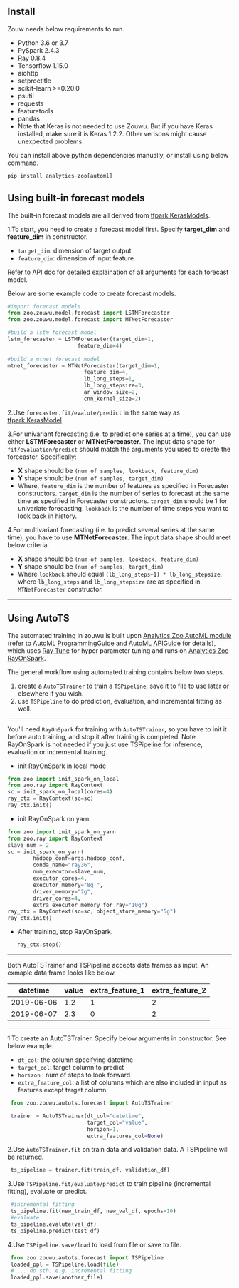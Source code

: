 ## Install

Zouw needs below requirements to run. 

* Python 3.6 or 3.7
* PySpark 2.4.3
* Ray 0.8.4
* Tensorflow 1.15.0
* aiohttp
* setproctitle
* scikit-learn >=0.20.0
* psutil
* requests
* featuretools
* pandas
* Note that Keras is not needed to use Zouwu. But if you have Keras installed, make sure it is Keras 1.2.2. Other verisons might cause unexpected problems.

You can install above python dependencies manually, or install using below command. 
```python
pip install analytics-zoo[automl]
```

## Using built-in forecast models

The built-in forecast models are all derived from [tfpark.KerasModels](https://analytics-zoo.github.io/master/#APIGuide/TFPark/model/). 

 1.To start, you need to create a forecast model first. Specify **target_dim** and **feature_dim** in constructor. 

*  ```target_dim```: dimension of target output
*  ```feature_dim```: dimension of input feature

Refer to API doc for detailed explaination of all arguments for each forecast model.

Below are some example code to create forecast models.

```python
#import forecast models
from zoo.zouwu.model.forecast import LSTMForecaster
from zoo.zouwu.model.forecast import MTNetForecaster

#build a lstm forecast model
lstm_forecaster = LSTMForecaster(target_dim=1, 
                      feature_dim=4)
                      
#build a mtnet forecast model
mtnet_forecaster = MTNetForecaster(target_dim=1,
                        feature_dim=4,
                        lb_long_steps=1,
                        lb_long_stepsize=3,
                        ar_window_size=2,
                        cnn_kernel_size=2)
```
 
2.Use ```forecaster.fit/evalute/predict``` in the same way as [tfpark.KerasModel](https://analytics-zoo.github.io/master/#APIGuide/TFPark/model/)



3.For univariant forecasting (i.e. to predict one series at a time), you can use either **LSTMForecaster** or **MTNetForecaster**. The input data shape for `fit/evaluation/predict` should match the arguments you used to create the forecaster. Specifically:

* **X** shape should be ```(num of samples, lookback, feature_dim)```
* **Y** shape should be ```(num of samples, target_dim)```
* Where, ```feature_dim``` is the number of features as specified in Forecaster constructors. ```target_dim``` is the number of series to forecast at the same time as specified in Forecaster constructors. ```target_dim``` should be 1 for univariate forecasting. ```lookback``` is the number of time steps you want to look back in history. 


 4.For multivariant forecasting (i.e. to predict several series at the same time), you have to use **MTNetForecaster**. The input data shape should meet below criteria.  

* **X** shape should be ```(num of samples, lookback, feature_dim)```
* **Y** shape should be ```(num of samples, target_dim)``` 
* Where ```lookback``` should equal ```(lb_long_steps+1) * lb_long_stepsize```, where ```lb_long_steps``` and ```lb_long_stepsize``` are as specified in ```MTNetForecaster``` constructor. 

---

## Using AutoTS

The automated training in zouwu is built upon [Analytics Zoo AutoML module](https://github.com/intel-analytics/analytics-zoo/tree/master/pyzoo/zoo/automl) (refer to [AutoML ProgrammingGuide](https://analytics-zoo.github.io/master/#ProgrammingGuide/AutoML/overview/) and [AutoML APIGuide](https://analytics-zoo.github.io/master/#APIGuide/AutoML/time-sequence-predictor/) for details), which uses [Ray Tune](https://github.com/ray-project/ray/tree/master/python/ray/tune) for hyper parameter tuning and runs on [Analytics Zoo RayOnSpark](https://analytics-zoo.github.io/master/#ProgrammingGuide/rayonspark/).  

The general workflow using automated training contains below two steps. 

1. create a `AutoTSTrainer` to train a `TSPipeline`, save it to file to use later or elsewhere if you wish.
2. use `TSPipeline` to do prediction, evaluation, and incremental fitting as well. 

---

You'll need ```RayOnSpark``` for training with ```AutoTSTrainer```, so you have to init it before auto training, and stop it after training is completed. Note RayOnSpark is not needed if you just use TSPipeline for inference, evaluation or incremental training. 

* init RayOnSpark in local mode

```python
from zoo import init_spark_on_local
from zoo.ray import RayContext
sc = init_spark_on_local(cores=4)
ray_ctx = RayContext(sc=sc)
ray_ctx.init()
```
* init RayOnSpark on yarn

```python
from zoo import init_spark_on_yarn
from zoo.ray import RayContext
slave_num = 2
sc = init_spark_on_yarn(
        hadoop_conf=args.hadoop_conf,
        conda_name="ray36",
        num_executor=slave_num,
        executor_cores=4,
        executor_memory="8g ",
        driver_memory="2g",
        driver_cores=4,
        extra_executor_memory_for_ray="10g")
ray_ctx = RayContext(sc=sc, object_store_memory="5g")
ray_ctx.init()
```

* After training, stop RayOnSpark. 

```python
   ray_ctx.stop()
```

---

Both AutoTSTrainer and TSPipeline accepts data frames as input. An exmaple data frame looks like below.

  |datetime|value|extra_feature_1|extra_feature_2|
  | --------|----- |---| ---|
  |2019-06-06|1.2|1|2|
  |2019-06-07|2.3|0|2|

---

1.To create an AutoTSTrainer. Specify below arguments in constructor. See below example.

* ```dt_col```: the column specifying datetime 
* ```target_col```: target column to predict
* ```horizon``` : num of steps to look forward 
* ```extra_feature_col```: a list of columns which are also included in input as features except target column

```python
 from zoo.zouwu.autots.forecast import AutoTSTrainer

 trainer = AutoTSTrainer(dt_col="datetime",
                         target_col="value",
                         horizon=1,
                         extra_features_col=None)

```
 
2.Use ```AutoTSTrainer.fit``` on train data and validation data. A TSPipeline will be returned. 
```python
 ts_pipeline = trainer.fit(train_df, validation_df)
```


3.Use ```TSPipeline.fit/evaluate/predict``` to train pipeline (incremental fitting), evaluate or predict. 
```python
 #incremental fitting
 ts_pipeline.fit(new_train_df, new_val_df, epochs=10)
 #evaluate
 ts_pipeline.evalute(val_df)
 ts_pipeline.predict(test_df) 

```

4.Use ```TSPipeline.save/load``` to load from file or save to file. 

```python
 from zoo.zouwu.autots.forecast import TSPipeline
 loaded_ppl = TSPipeline.load(file)
 # ... do sth. e.g. incremental fitting
 loaded_ppl.save(another_file)
```
 

